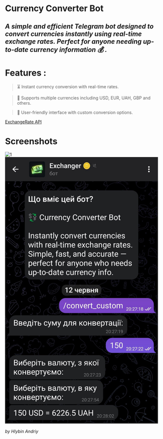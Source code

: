 ﻿# Currency Converter Bot
## ***A simple and efficient Telegram bot designed to convert currencies instantly using real-time exchange rates. Perfect for anyone needing up-to-date currency information :moneybag: .***

# Features :
> :hourglass_flowing_sand: Instant currency conversion with real-time rates.

> :money_with_wings: Supports multiple currencies including USD, EUR, UAH, GBP and others.

> :sparkler: User-friendly interface with custom conversion options.


[ExchangeRate API](https://www.exchangerate-api.com/)

# Screenshots
![1](images/photo111.jpg)
![2](https://github.com/Andriy-77/telegrammbotconverter/blob/main/photo_2025-06-12_20-32-28.jpg)

*by Hlybin Andriy*
